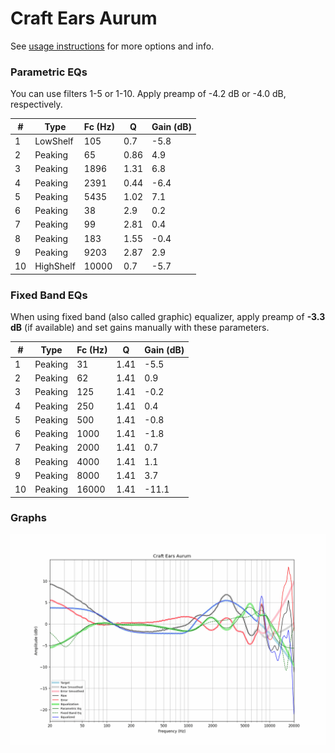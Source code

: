 # Craft Ears Aurum
See [usage instructions](https://github.com/jaakkopasanen/AutoEq#usage) for more options and info.

### Parametric EQs
You can use filters 1-5 or 1-10. Apply preamp of -4.2 dB or -4.0 dB, respectively.

|   # | Type      |   Fc (Hz) |    Q |   Gain (dB) |
|-----|-----------|-----------|------|-------------|
|   1 | LowShelf  |       105 | 0.7  |        -5.8 |
|   2 | Peaking   |        65 | 0.86 |         4.9 |
|   3 | Peaking   |      1896 | 1.31 |         6.8 |
|   4 | Peaking   |      2391 | 0.44 |        -6.4 |
|   5 | Peaking   |      5435 | 1.02 |         7.1 |
|   6 | Peaking   |        38 | 2.9  |         0.2 |
|   7 | Peaking   |        99 | 2.81 |         0.4 |
|   8 | Peaking   |       183 | 1.55 |        -0.4 |
|   9 | Peaking   |      9203 | 2.87 |         2.9 |
|  10 | HighShelf |     10000 | 0.7  |        -5.7 |

### Fixed Band EQs
When using fixed band (also called graphic) equalizer, apply preamp of **-3.3 dB** (if available) and set gains manually with these parameters.

|   # | Type    |   Fc (Hz) |    Q |   Gain (dB) |
|-----|---------|-----------|------|-------------|
|   1 | Peaking |        31 | 1.41 |        -5.5 |
|   2 | Peaking |        62 | 1.41 |         0.9 |
|   3 | Peaking |       125 | 1.41 |        -0.2 |
|   4 | Peaking |       250 | 1.41 |         0.4 |
|   5 | Peaking |       500 | 1.41 |        -0.8 |
|   6 | Peaking |      1000 | 1.41 |        -1.8 |
|   7 | Peaking |      2000 | 1.41 |         0.7 |
|   8 | Peaking |      4000 | 1.41 |         1.1 |
|   9 | Peaking |      8000 | 1.41 |         3.7 |
|  10 | Peaking |     16000 | 1.41 |       -11.1 |

### Graphs
![](./Craft%20Ears%20Aurum.png)
